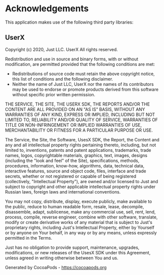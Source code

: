 # Acknowledgements
This application makes use of the following third party libraries:

## UserX

Copyright (c) 2020, Just LLC. UserX
All rights reserved.

Redistribution and use in source and binary forms, with or without
modification, are permitted provided that the following conditions are met:
* Redistributions of source code must retain the above copyright
notice, this list of conditions and the following disclaimer.
* Neither the name of Just LLC, UserX nor the names of its
contributors may be used to endorse or promote products derived from this
software without specific prior written permission.

THE SERVICE, THE SITE, THE USERX SDK, THE REPORTS AND/OR THE CONTENT ARE ALL PROVIDED ON AN "AS IS" BASIS, WITHOUT ANY WARRANTIES OF ANY KIND, EXPRESS OR IMPLIED, INCLUDING BUT NOT LIMITED TO,
RELIABILITY AND/OR QUALITY OF SERVICE, WARRANTIES OF TITLE OR NON-INFRINGEMENT OR IMPLIED WARRANTIES OF USE, MERCHANTABILITY OR FITNESS FOR A PARTICULAR PURPOSE OR USE.

The Service, the Site, the Software, UsesX SDK, the Report, the Content and any and all intellectual property rights pertaining thereto, including, but not limited to, inventions,
patents and patent applications, trademarks, trade names, logos, copyrightable materials, graphics, text, images, designs (including the "look and feel" of the Site), specifications, methods,
procedures, information, know-how, algorithms, data, technical data, interactive features, source and object code, files, interface and trade secrets,
whether or not registered or capable of being registered (collectively, "Intellectual Property"), are owned     and/or licensed to Just and subject to copyright and other applicable intellectual property rights
under Russian laws, foreign laws and international conventions.

You may not copy, distribute, display, execute publicly, make available to the public, reduce to human readable form, resale, lease, decompile, disassemble, adapt, sublicense, make any commercial use,
sell, rent, lend, process, compile, reverse engineer, combine with other software, translate, modify or create derivative works of any material that is subject to Just's proprietary rights,
including Just's Intellectual Property, either by Yourself or by anyone on Your behalf, in any way or by any means, unless expressly permitted in the Terms.

Just has no obligation to provide support, maintenance, upgrades, modifications, or new releases of the UsesX   SDK under this Agreement,
unless agreed in writing otherwise between You and us.

Generated by CocoaPods - https://cocoapods.org
